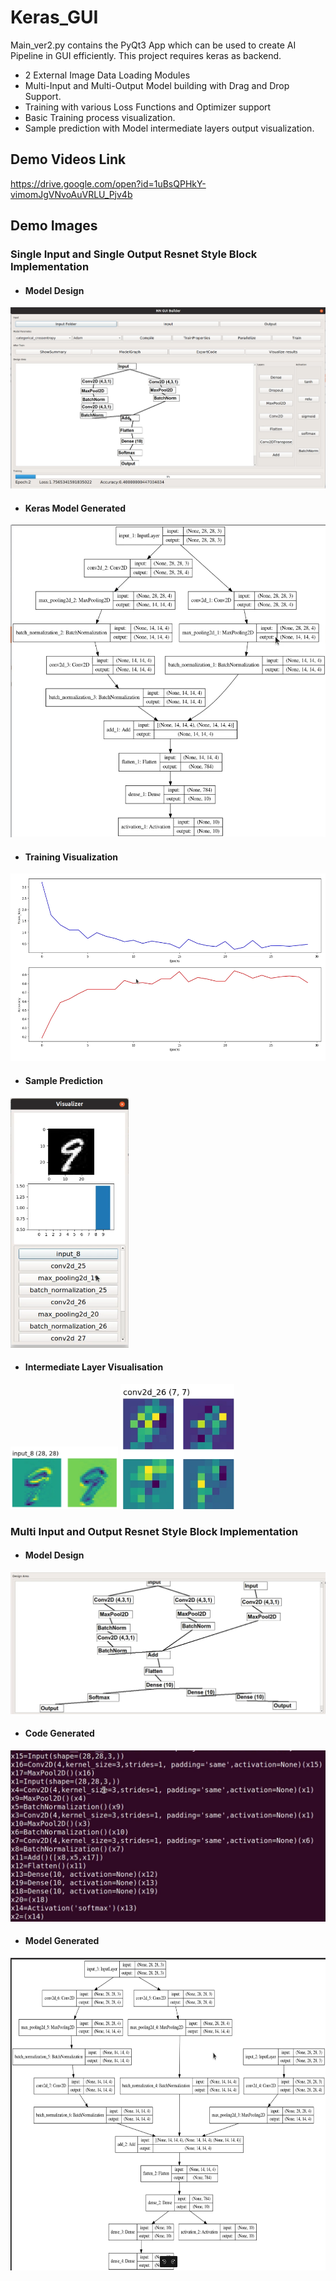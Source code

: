 # Keras_GUI
Main_ver2.py contains the PyQt3 App which can be used to create AI Pipeline in GUI efficiently.
This project requires keras as backend.
* 2 External Image Data Loading Modules
* Multi-Input and Multi-Output Model building with Drag and Drop Support. 
* Training with various Loss Functions and Optimizer support
* Basic Training process visualization.
* Sample prediction with Model intermediate layers output visualization.

## Demo Videos Link
https://drive.google.com/open?id=1uBsQPHkY-vimomJgVNvoAuVRLU_Pjv4b

## Demo Images

### Single Input and Single Output Resnet Style Block Implementation 

* #### Model Design
<img src="Prototype Demo Images/Screenshot from 2019-03-27 13-13-43.png" alt="hi" class="inline"/>

* #### Keras Model Generated
<img src="Prototype Demo Images/Screenshot from 2019-03-27 13-14-50.png" alt="hi" class="inline" height="500"/>

* #### Training Visualization
<img src="Prototype Demo Images/Screenshot from 2019-03-27 13-14-07.png" alt="hi" class="inline" height="300"/>


* #### Sample Prediction
<img src="Prototype Demo Images/Screenshot from 2019-04-05 15-14-14.png" alt="hi" class="inline" height="400"/>

* #### Intermediate Layer Visualisation
<img src="Prototype Demo Images/Screenshot from 2019-04-05 15-14-27.png" alt="hi" class="inline" height="100"/>
<img src="Prototype Demo Images/Screenshot from 2019-04-05 15-14-39.png" alt="hi" class="inline" height="200"/>

### Multi Input and Output Resnet Style Block Implementation

* #### Model Design
<img src="Prototype Demo Images/Screenshot from 2019-03-27 13-16-52.png" alt="hi" class="inline"/>

* #### Code Generated
<img src="Prototype Demo Images/Screenshot from 2019-03-27 13-17-03.png" alt="hi" class="inline"/>

* #### Model Generated
<img src="Prototype Demo Images/Screenshot from 2019-03-27 13-17-29.png" alt="hi" class="inline" height="500"/>


